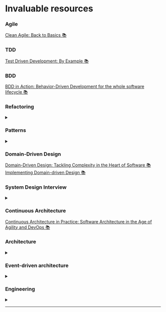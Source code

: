 # Invaluable resources

### Agile
[Clean Agile: Back to Basics 📚][cleanAgileBook]

### TDD
[Test Driven Development: By Example 📚][tddBook]

### BDD
[BDD in Action: Behavior-Driven Development for the whole software lifecycle 📚 ][bddInActionBook]

### Refactoring

<details>
 <summary></summary>

<!--START_SECTION:activity--> 

[Refactoring to Patterns 📚][refactoringToPatternsBook]\
[Refactoring: Improving the Design of Existing Code 📚][refactoringBook] 

<!--END_SECTION:activity-->

</details>

### Patterns

<details>
 <summary></summary>

<!--START_SECTION:activity--> 

[Design Patterns: Elements of Reusable Object-Oriented Software 📚][designPatternsBook]\
[Patterns of Enterprise Application Architecture 📚][patternsOfEnterpriseApplicationArchitectureBook]\
[Implementation Patterns 📚][implementationPatternsBook]
 
<!--END_SECTION:activity-->

</details>

### Domain-Driven Design
[Domain-Driven Design: Tackling Complexity in the Heart of Software 📚][dddBook]\
[Implementing Domain-driven Design 📚][implementingDomainDrivenDesignBook]

### System Design Interview

<details>
 <summary></summary>

<!--START_SECTION:activity--> 

[System Design Interview – An insider's guide 📚][systemDesignInterviewBookVolumeOne]\
[System Design Interview – An Insider's Guide: Volume 2 📚][systemDesignInterviewBookVolumeTwo]\
[Machine Learning System Design Interview 📚][machineLearningSystemDesignInterviewBook]
 
<!--END_SECTION:activity-->

</details>

### Continuous Architecture
[Continuous Architecture in Practice: Software Architecture in the Age of Agility and DevOps 📚][continuousArchitectureInPracticeBook]

### Architecture

<details>
 <summary></summary>

<!--START_SECTION:activity--> 

[Software Architecture: From Fundamentals to the Hard Parts][softwareArchitectureFromFundamentalsToTheHardPartsJournalPost]\
[Debugging Architects][debuggingArchitectsBlogArticle]\
[The Software Architect Elevator 📚][theSoftwareArchitectElevatorBook]\
[Building Evolutionary Architectures: Support Constant Change 📚][buildingEvolutionaryArchitecturesSupportConstantChangeBook]
 
<!--END_SECTION:activity-->

</details>

### Event-driven architecture

<details>
 <summary></summary>

<!--START_SECTION:activity--> 

[Building Event-Driven Microservice 📚][buildingEventDrivenMicroserviceBook]
 
<!--END_SECTION:activity-->

</details>

### Engineering

<details>
 <summary></summary>

<!--START_SECTION:activity--> 

[Software Engineering at Google 📚 ][softwareEngineeringAtGoogleBook]
 
<!--END_SECTION:activity-->

</details>

-------------------------------------------------------------------------------- 

[cleanAgileBook]: https://lnkd.in/dTNr6577
[tddBook]: https://lnkd.in/dFe2wjuZ
[refactoringToPatternsBook]: https://lnkd.in/drqSEqgc
[refactoringBook]: https://lnkd.in/dcV_-Y5E
[designPatternsBook]: https://lnkd.in/dgRwD7V8
[dddBook]: https://t.co/TafLmskc2Z
[systemDesignInterviewBookVolumeOne]: https://lnkd.in/dpCzHe6p
[systemDesignInterviewBookVolumeTwo]: https://lnkd.in/dcS3KdeB
[continuousArchitectureInPracticeBook]: https://lnkd.in/eCiJx8pd
[softwareArchitectureFromFundamentalsToTheHardPartsJournalPost]: https://techleadjournal.dev/episodes/120/
[debuggingArchitectsBlogArticle]: https://architectelevator.com/transformation/debugging-architect
[bddInActionBook]: https://www.oreilly.com/library/view/bdd-in-action/9781617291654
[softwareEngineeringAtGoogleBook]: https://www.oreilly.com/library/view/software-engineering-at/9781492082781
[patternsOfEnterpriseApplicationArchitectureBook]: https://www.martinfowler.com/books/eaa.html
[theSoftwareArchitectElevatorBook]: https://www.oreilly.com/library/view/the-software-architect/9781492077534
[implementationPatternsBook]: https://www.oreilly.com/library/view/implementation-patterns/9780321413093
[machineLearningSystemDesignInterviewBook]: https://www.amazon.de/Machine-Learning-System-Design-Interview/dp/1736049127
[buildingEventDrivenMicroserviceBook]: https://www.oreilly.com/library/view/building-event-driven-microservices/9781492057888/
[buildingEvolutionaryArchitecturesSupportConstantChangeBook]: https://www.thoughtworks.com/en-gb/insights/books/building-evolutionary-architectures
[implementingDomainDrivenDesignBook]: https://www.oreilly.com/library/view/implementing-domain-driven-design/9780133039900/

